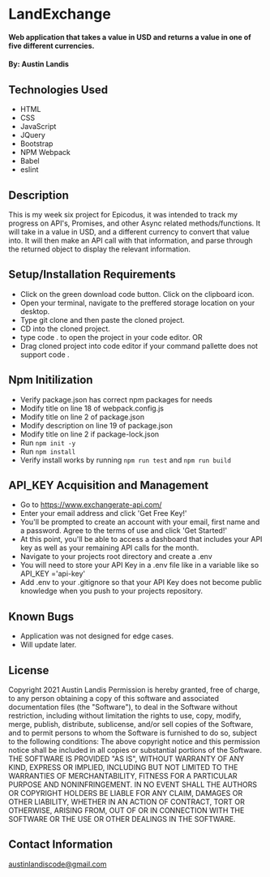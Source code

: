 # LandExchange

#### Web application that takes a value in USD and returns a value in one of five different currencies.

#### By: Austin Landis

## Technologies Used

* HTML
* CSS
* JavaScript
* JQuery
* Bootstrap
* NPM Webpack
* Babel
* eslint


## Description
This is my week six project for Epicodus, it was intended to track my progress on API's, Promises, and other Async related methods/functions. It will take in a value in USD, and a different currency to convert that value into. It will then make an API call with that information, and parse through the returned object to display the relevant information.

## Setup/Installation Requirements
* Click on the green download code button. Click on the clipboard icon.
* Open your terminal, navigate to the preffered storage location on your desktop.
* Type git clone and then paste the cloned project.
* CD into the cloned project.
* type code . to open the project in your code editor.
OR
* Drag cloned project into code editor if your command pallette does not support code .

## Npm Initilization
* Verify package.json has correct npm packages for needs
* Modify title on line 18 of webpack.config.js
* Modify title on line 2 of package.json
* Modify description on line 19 of package.json
* Modify title on line 2 if package-lock.json
* Run ```npm init -y```
* Run ```npm install```
* Verify install works by running ```npm run test``` and ```npm run build```

## API_KEY Acquisition and Management
* Go to https://www.exchangerate-api.com/
* Enter your email address and click 'Get Free Key!'
* You'll be prompted to create an account with your email, first name and a password. Agree to the terms of use and click 'Get Started!'
* At this point, you'll be able to access a dashboard that includes your API key as well as your remaining API calls for the month.
* Navigate to your projects root directory and create a .env
* You will need to store your API Key in a .env file like in a variable like so API_KEY ='api-key'
* Add .env to your .gitignore so that your API Key does not become public knowledge when you push to your projects repository.


## Known Bugs

* Application was not designed for edge cases.
* Will update later.

## License

Copyright 2021 Austin Landis
Permission is hereby granted, free of charge, to any person obtaining a copy of this software and associated documentation files (the "Software"), to deal in the Software without restriction, including without limitation the rights to use, copy, modify, merge, publish, distribute, sublicense, and/or sell copies of the Software, and to permit persons to whom the Software is furnished to do so, subject to the following conditions:
The above copyright notice and this permission notice shall be included in all copies or substantial portions of the Software.
THE SOFTWARE IS PROVIDED "AS IS", WITHOUT WARRANTY OF ANY KIND, EXPRESS OR IMPLIED, INCLUDING BUT NOT LIMITED TO THE WARRANTIES OF MERCHANTABILITY, FITNESS FOR A PARTICULAR PURPOSE AND NONINFRINGEMENT. IN NO EVENT SHALL THE AUTHORS OR COPYRIGHT HOLDERS BE LIABLE FOR ANY CLAIM, DAMAGES OR OTHER LIABILITY, WHETHER IN AN ACTION OF CONTRACT, TORT OR OTHERWISE, ARISING FROM, OUT OF OR IN CONNECTION WITH THE SOFTWARE OR THE USE OR OTHER DEALINGS IN THE SOFTWARE.


## Contact Information
austinlandiscode@gmail.com

